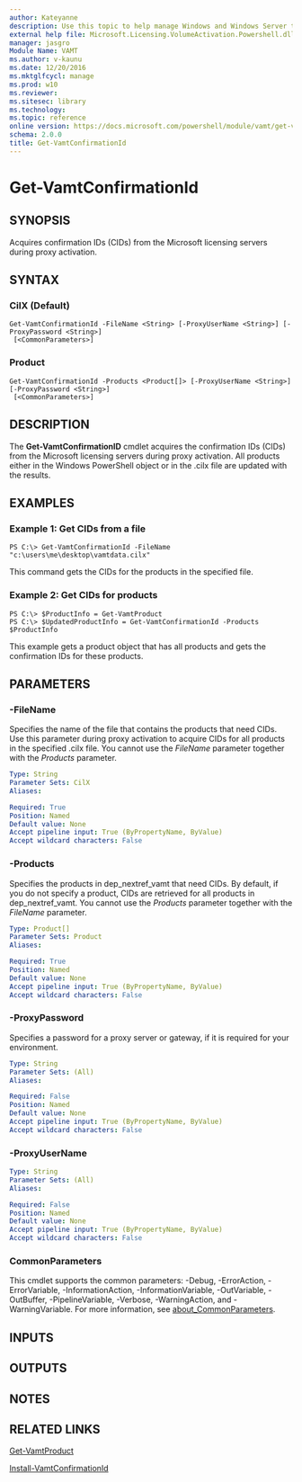 ```yaml
---
author: Kateyanne
description: Use this topic to help manage Windows and Windows Server technologies with Windows PowerShell.
external help file: Microsoft.Licensing.VolumeActivation.Powershell.dll-Help.xml
manager: jasgro
Module Name: VAMT
ms.author: v-kaunu
ms.date: 12/20/2016
ms.mktglfcycl: manage
ms.prod: w10
ms.reviewer: 
ms.sitesec: library
ms.technology: 
ms.topic: reference
online version: https://docs.microsoft.com/powershell/module/vamt/get-vamtconfirmationid?view=windowsserver2019-ps&wt.mc_id=ps-gethelp
schema: 2.0.0
title: Get-VamtConfirmationId
---
```


# Get-VamtConfirmationId

## SYNOPSIS
Acquires confirmation IDs (CIDs) from the Microsoft licensing servers during proxy activation.

## SYNTAX

### CilX (Default)
```
Get-VamtConfirmationId -FileName <String> [-ProxyUserName <String>] [-ProxyPassword <String>]
 [<CommonParameters>]
```

### Product
```
Get-VamtConfirmationId -Products <Product[]> [-ProxyUserName <String>] [-ProxyPassword <String>]
 [<CommonParameters>]
```

## DESCRIPTION
The **Get-VamtConfirmationID** cmdlet acquires the confirmation IDs (CIDs) from the Microsoft licensing servers during proxy activation.
All products either in the Windows PowerShell object or in the .cilx file are updated with the results.

## EXAMPLES

### Example 1: Get CIDs from a file
```
PS C:\> Get-VamtConfirmationId -FileName "c:\users\me\desktop\vamtdata.cilx"
```

This command gets the CIDs for the products in the specified file.

### Example 2: Get CIDs for products
```
PS C:\> $ProductInfo = Get-VamtProduct
PS C:\> $UpdatedProductInfo = Get-VamtConfirmationId -Products $ProductInfo
```

This example gets a product object that has all products and gets the confirmation IDs for these products.

## PARAMETERS

### -FileName
Specifies the name of the file that contains the products that need CIDs.
Use this parameter during proxy activation to acquire CIDs for all products in the specified .cilx file.
You cannot use the *FileName* parameter together with the *Products* parameter.

```yaml
Type: String
Parameter Sets: CilX
Aliases: 

Required: True
Position: Named
Default value: None
Accept pipeline input: True (ByPropertyName, ByValue)
Accept wildcard characters: False
```

### -Products
Specifies the products in dep_nextref_vamt that need CIDs.
By default, if you do not specify a product, CIDs are retrieved for all products in dep_nextref_vamt.
You cannot use the *Products* parameter together with the *FileName* parameter.

```yaml
Type: Product[]
Parameter Sets: Product
Aliases: 

Required: True
Position: Named
Default value: None
Accept pipeline input: True (ByPropertyName, ByValue)
Accept wildcard characters: False
```

### -ProxyPassword
Specifies a password for a proxy server or gateway, if it is required for your environment.

```yaml
Type: String
Parameter Sets: (All)
Aliases: 

Required: False
Position: Named
Default value: None
Accept pipeline input: True (ByPropertyName, ByValue)
Accept wildcard characters: False
```

### -ProxyUserName
```yaml
Type: String
Parameter Sets: (All)
Aliases: 

Required: False
Position: Named
Default value: None
Accept pipeline input: True (ByPropertyName, ByValue)
Accept wildcard characters: False
```

### CommonParameters
This cmdlet supports the common parameters: -Debug, -ErrorAction, -ErrorVariable, -InformationAction, -InformationVariable, -OutVariable, -OutBuffer, -PipelineVariable, -Verbose, -WarningAction, and -WarningVariable. For more information, see [about_CommonParameters](https://go.microsoft.com/fwlink/?LinkID=113216).

## INPUTS

## OUTPUTS

## NOTES

## RELATED LINKS

[Get-VamtProduct](./Get-VamtProduct.md)

[Install-VamtConfirmationId](./Install-VamtConfirmationId.md)

